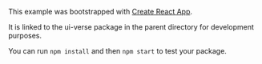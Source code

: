 This example was bootstrapped with [Create React App](https://github.com/facebook/create-react-app).

It is linked to the ui-verse package in the parent directory for development purposes.

You can run `npm install` and then `npm start` to test your package.
